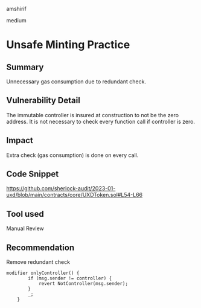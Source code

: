 amshirif

medium

# Unsafe Minting Practice

## Summary
Unnecessary gas consumption due to redundant check.

## Vulnerability Detail
The immutable controller is insured at construction to not be the zero address. It is not necessary to check every function call if controller is zero.

## Impact
Extra check (gas consumption) is done on every call.

## Code Snippet
https://github.com/sherlock-audit/2023-01-uxd/blob/main/contracts/core/UXDToken.sol#L54-L66

## Tool used
Manual Review

## Recommendation
Remove redundant check

```solidity
modifier onlyController() {
        if (msg.sender != controller) {
            revert NotController(msg.sender);
        }
        _;
    }
```